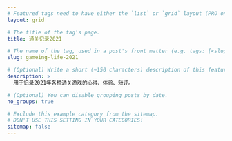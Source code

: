 ```yaml
---
# Featured tags need to have either the `list` or `grid` layout (PRO only).
layout: grid

# The title of the tag's page.
title: 通关记录2021

# The name of the tag, used in a post's front matter (e.g. tags: [<slug>]).
slug: gameing-life-2021

# (Optional) Write a short (~150 characters) description of this featured tag.
description: >
  用于记录2021年各种通关游戏的心得、体验、短评。

# (Optional) You can disable grouping posts by date.
no_groups: true

# Exclude this example category from the sitemap.
# DON'T USE THIS SETTING IN YOUR CATEGORIES!
sitemap: false
---
```


